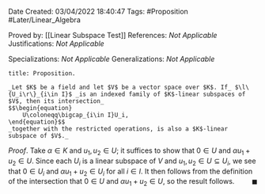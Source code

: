 <div class="topSpace"></div>

Date Created: 03/04/2022 18:40:47
Tags: #Proposition #Later/Linear_Algebra

Proved by: [[Linear Subspace Test]]
References: _Not Applicable_
Justifications: _Not Applicable_

Specializations: _Not Applicable_
Generalizations: _Not Applicable_

``` ad-Proposition
title: Proposition.

_Let $K$ be a field and let $V$ be a vector space over $K$. If_ $\l\{U_i\r\}_{i\in I}$ _is an indexed family of $K$-linear subspaces of $V$, then its intersection_
$$\begin{equation}
    U\coloneqq\bigcap_{i\in I}U_i,
\end{equation}$$
_together with the restricted operations, is also a $K$-linear subspace of $V$._

```

_Proof_. Take $\alpha\in K$ and $u_1,u_2\in U$; it suffices to show that $0\in U$ and $\alpha u_1+u_2\in U$. Since each $U_i$ is a linear subspace of $V$ and $u_1,u_2\in U\subseteq U_i$, we see that $0\in U_i$ and $\alpha u_1+u_2\in U_i$ for all $i\in I$. It then follows from the definition of the intersection that $0\in U$ and $\alpha u_1+u_2\in U$, so the result follows.<span style="float:right;">$\blacksquare$</span>
